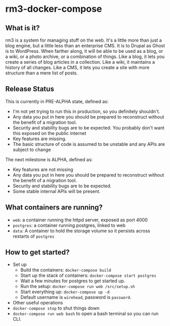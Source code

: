 rm3-docker-compose
===================

What is it?
-----------

rm3 is a system for managing stuff on the web. It's a little more than just a blog engine, but a little less than an enterprise CMS. It is to Drupal as Ghost is to WordPress. When farther along, it will be able to be used as a blog, or a wiki, or a photo archive, or a combination of things. Like a blog, it lets you create a series of blog articles in a collection. Like a wiki, it maintains a history of all changes.  Like a CMS, it lets you create a site with more structure than a mere list of posts.

Release Status
--------------

This is currently in PRE-ALPHA state, defined as:
* I'm not yet trying to run this in production, so you definitely shouldn't.
* Any data you put in here you should be prepared to reconstruct without the benefit of a migration tool.
* Security and stability bugs are to be expected.  You probably don't want this exposed on the public internet
* Key features are missing.
* The basic structure of code is assumed to be unstable and any APIs are subject to change

The next milestone is ALPHA, defined as:
* Key features are not missing
* Any data you put in here you should be prepared to reconstruct without the benefit of a migration tool.
* Security and stability bugs are to be expected.
* Some stable internal APIs will be present.

What containers are running?
----------------------------

 - `web`: a container running the httpd server, exposed as port 4000
 - `postgres`: a container running postgres, linked to web
 - `data`: A container to hold the storage volume so it persists across restarts of `postgres`

How to get started?
-------------------

- Set up
  - Build the containers: `docker-compose build`
  - Start up the stack of containers: `docker-compose start postgres`
  - Wait a few minutes for postgres to get started up.
  - Run the setup: `docker-compose run web /src/setup.sh`
  - Start everything up: `docker-compose up -d`
  - Default username is `wirehead`, password is `password`.
- Other useful operations
 - `docker-compose stop` to shut things down
 - `docker-compose run web bash` to open a bash terminal so you can run CLI.
 